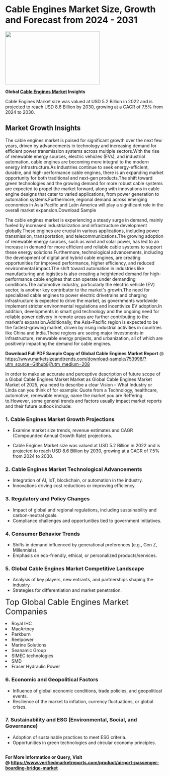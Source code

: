 <H1>Cable Engines Market Size, Growth and Forecast from 2024 - 2031</H1><img class="aligncenter size-medium wp-image-584254" src="https://thirdeyenews.in/wp-content/uploads/2024/09/Global-Market-Research-300x168.jpeg" alt="" width="300" height="168" /><p><strong>Global&nbsp;<a href="https://www.marketsizeandtrends.com/download-sample/753998/?utm_source=Github8j?utm_medium=208">Cable Engines Market</a> Insights</strong></p><p>Cable Engines Market size was valued at USD 5.2 Billion in 2022 and is projected to reach USD 8.6 Billion by 2030, growing at a CAGR of 7.5% from 2024 to 2030.</p><p><h2>Market Growth Insights</h2> <p>The cable engines market is poised for significant growth over the next few years, driven by advancements in technology and increasing demand for efficient power transmission systems across multiple sectors.With the rise of renewable energy sources, electric vehicles (EVs), and industrial automation, cable engines are becoming more integral to the modern energy infrastructure.As industries continue to seek energy-efficient, durable, and high-performance cable engines, there is an expanding market opportunity for both traditional and next-gen products.The shift toward green technologies and the growing demand for more robust cable systems are expected to propel the market forward, along with innovations in cable engine designs that cater to varied applications, from power generation to automation systems.Furthermore, regional demand across emerging economies in Asia Pacific and Latin America will play a significant role in the overall market expansion.Download Sample</p> <p>The cable engines market is experiencing a steady surge in demand, mainly fueled by increased industrialization and infrastructure development globally.These engines are crucial in various applications, including power transmission, transportation, and telecommunications.The growing adoption of renewable energy sources, such as wind and solar power, has led to an increase in demand for more efficient and reliable cable systems to support these energy solutions.Furthermore, technological advancements, including the development of digital and hybrid cable engines, are creating opportunities for improved performance, higher efficiency, and reduced environmental impact.The shift toward automation in industries like manufacturing and logistics is also creating a heightened demand for high-performance cable engines that can operate under demanding conditions.The automotive industry, particularly the electric vehicle (EV) sector, is another key contributor to the market's growth.The need for specialized cable engines to power electric drivetrains and charging infrastructure is expected to drive the market, as governments worldwide implement stricter environmental regulations and incentivize EV adoption.In addition, developments in smart grid technology and the ongoing need for reliable power delivery in remote areas are further contributing to the market's expansion.Additionally, the Asia-Pacific region is expected to be the fastest-growing market, driven by rising industrial activities in countries like China and India.These regions are seeing major investments in infrastructure, renewable energy projects, and urbanization, all of which are positively impacting the demand for cable engines.</p><p><span class=""><strong>Download Full PDF Sample Copy of Global Cable Engines Market Report</strong> @ <a href="https://www.marketsizeandtrends.com/download-sample/753998/?utm_source=Github8j?utm_medium=208" target="_blank">https://www.marketsizeandtrends.com/download-sample/753998/?utm_source=Github8j?utm_medium=208</a></span></p><p>In order to make an accurate and perceptive description of future scope of a Global&nbsp;Cable Engines Market Market as Global&nbsp;Cable Engines Market Market of 2025, you need to describe a clear Vision &ndash; What Industry or Linda can you think of for example: Quote from a Technology, healthcare, automotive, renewable energy, name the market you are Reffering to.However, some general trends and factors usually impact market reports and their future outlook include:</p><h3>1.&nbsp;<strong>Cable Engines Market Growth Projections</strong></h3><ul><li>Examine market size trends, revenue estimates and CAGR (Compounded Annual Growth Rate) projections.</li><li><p>Cable Engines Market size was valued at USD 5.2 Billion in 2022 and is projected to reach USD 8.6 Billion by 2030, growing at a CAGR of 7.5% from 2024 to 2030.</p></li></ul><h3>2.&nbsp;<strong>Cable Engines Market Technological Advancements</strong></h3><ul><li>Integration of AI, IoT, blockchain, or automation in the industry.</li><li>Innovations driving cost reductions or improving efficiency.</li></ul><h3>3.&nbsp;<strong>Regulatory and Policy Changes</strong></h3><ul><li>Impact of global and regional regulations, including sustainability and carbon-neutral goals.</li><li>Compliance challenges and opportunities tied to government initiatives.</li></ul><h3>4.&nbsp;<strong>Consumer Behavior Trends</strong></h3><ul><li>Shifts in demand influenced by generational preferences (e.g., Gen Z, Millennials).</li><li>Emphasis on eco-friendly, ethical, or personalized products/services.</li></ul><h3>5.&nbsp;<strong>Global Cable Engines Market Competitive Landscape</strong></h3><ul><li>Analysis of key players, new entrants, and partnerships shaping the industry.</li><li>Strategies for differentiation and market penetration.</li></ul><p data-pm-slice="1 1 []"><span style="color: inherit; font-family: inherit; font-size: 25px;">Top Global Cable Engines Market Companies</span></p><div class="" data-test-id=""><p><li>Royal IHC</li><li> MacArtney</li><li> Parkburn</li><li> Reelpower</li><li> Marine Solutions</li><li> Seanamic Group</li><li> SIMEC technologies</li><li> SMD</li><li> Fraser Hydraulic Power</li></p></div><h3>6.&nbsp;<strong>Economic and Geopolitical Factors</strong></h3><ul><li>Influence of global economic conditions, trade policies, and geopolitical events.</li><li>Resilience of the market to inflation, currency fluctuations, or global crises.</li></ul><h3>7.&nbsp;<strong>Sustainability and ESG (Environmental, Social, and Governance)</strong></h3><ul><li>Adoption of sustainable practices to meet ESG criteria.</li><li>Opportunities in green technologies and circular economy principles.</li></ul><h2><strong style="font-size: 14px;">For More Information or Query, Visit @&nbsp;</strong><a style="background-color: #ffffff; font-size: 14px;" href="https://www.marketsizeandtrends.com/report/cable-engines-market/" target="_blank">https://www.verifiedmarketreports.com/product/airport-passenger-boarding-bridge-market</a></h2>